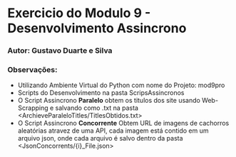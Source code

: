 # Exercicio do Modulo 9 - Desenvolvimento Assincrono

### Autor: Gustavo Duarte e Silva

### Observações:
- Utilizando Ambiente Virtual do Python com nome do Projeto: mod9pro
- Scripts do Desenvolvimento na pasta ScripsAssincronos
- O Script Assincrono **Paralelo** obtem os titulos dos site usando Web-Scrapping e salvando como .txt
na pasta <ArchieveParaleloTitles/TitlesObtidos.txt>
- O Script Assincrono **Concorrente** Obtem URL de imagens de cachorros aleatórias atravez de uma API, cada imagem está contido em um arquivo json, onde cada arquivo é salvo dentro da pasta <JsonConcorrents/{i}_File.json>
